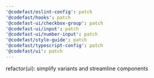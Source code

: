 ```yaml
---
'@codefast/eslint-config': patch
'@codefast/hooks': patch
'@codefast-ui/checkbox-group': patch
'@codefast-ui/input': patch
'@codefast-ui/number-input': patch
'@codefast/style-guide': patch
'@codefast/typescript-config': patch
'@codefast/ui': patch
---
```


refactor(ui): simplify variants and streamline components
